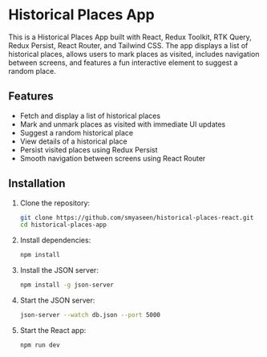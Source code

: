 # Historical Places App

This is a Historical Places App built with React, Redux Toolkit, RTK Query, Redux Persist, React Router, and Tailwind CSS. The app displays a list of historical places, allows users to mark places as visited, includes navigation between screens, and features a fun interactive element to suggest a random place.

## Features

- Fetch and display a list of historical places
- Mark and unmark places as visited with immediate UI updates
- Suggest a random historical place
- View details of a historical place
- Persist visited places using Redux Persist
- Smooth navigation between screens using React Router

## Installation

1. Clone the repository:

   ```bash
   git clone https://github.com/smyaseen/historical-places-react.git
   cd historical-places-app
   ```

2. Install dependencies:

   ```bash
   npm install
   ```

3. Install the JSON server:

   ```bash
   npm install -g json-server
   ```

4. Start the JSON server:

   ```bash
   json-server --watch db.json --port 5000
   ```

5. Start the React app:

   ```bash
   npm run dev
   ```

